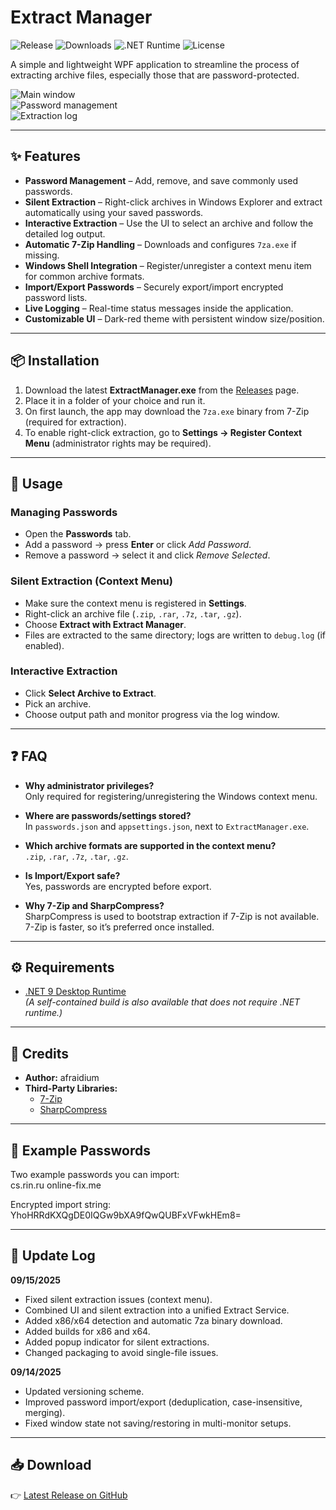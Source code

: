 # Extract Manager  

![Release](https://img.shields.io/github/v/release/Altansar69/Extract-Manager?style=flat-square) 
![Downloads](https://img.shields.io/github/downloads/Altansar69/Extract-Manager/total?style=flat-square) 
![.NET Runtime](https://img.shields.io/badge/.NET-9.0-blue?style=flat-square) 
![License](https://img.shields.io/github/license/Altansar69/Extract-Manager?style=flat-square)

A simple and lightweight WPF application to streamline the process of extracting archive files, especially those that are password-protected.  

![Main window](https://i.imgur.com/0yVwcL7.png)  
![Password management](https://i.imgur.com/iKGewmH.png)  
![Extraction log](https://i.imgur.com/1ajj9aT.png)  

---

## ✨ Features  

- **Password Management** – Add, remove, and save commonly used passwords.  
- **Silent Extraction** – Right-click archives in Windows Explorer and extract automatically using your saved passwords.  
- **Interactive Extraction** – Use the UI to select an archive and follow the detailed log output.  
- **Automatic 7-Zip Handling** – Downloads and configures `7za.exe` if missing.  
- **Windows Shell Integration** – Register/unregister a context menu item for common archive formats.  
- **Import/Export Passwords** – Securely export/import encrypted password lists.  
- **Live Logging** – Real-time status messages inside the application.  
- **Customizable UI** – Dark-red theme with persistent window size/position.  

---

## 📦 Installation  

1. Download the latest **ExtractManager.exe** from the [Releases](../../releases) page.  
2. Place it in a folder of your choice and run it.  
3. On first launch, the app may download the `7za.exe` binary from 7-Zip (required for extraction).  
4. To enable right-click extraction, go to **Settings → Register Context Menu** (administrator rights may be required).  

---

## 🚀 Usage  

### Managing Passwords  
- Open the **Passwords** tab.  
- Add a password → press **Enter** or click *Add Password*.  
- Remove a password → select it and click *Remove Selected*.  

### Silent Extraction (Context Menu)  
- Make sure the context menu is registered in **Settings**.  
- Right-click an archive file (`.zip`, `.rar`, `.7z`, `.tar`, `.gz`).  
- Choose **Extract with Extract Manager**.  
- Files are extracted to the same directory; logs are written to `debug.log` (if enabled).  

### Interactive Extraction  
- Click **Select Archive to Extract**.  
- Pick an archive.  
- Choose output path and monitor progress via the log window.  

---

## ❓ FAQ  

- **Why administrator privileges?**  
  Only required for registering/unregistering the Windows context menu.  

- **Where are passwords/settings stored?**  
  In `passwords.json` and `appsettings.json`, next to `ExtractManager.exe`.  

- **Which archive formats are supported in the context menu?**  
  `.zip`, `.rar`, `.7z`, `.tar`, `.gz`.  

- **Is Import/Export safe?**  
  Yes, passwords are encrypted before export.  

- **Why 7-Zip and SharpCompress?**  
  SharpCompress is used to bootstrap extraction if 7-Zip is not available. 7-Zip is faster, so it’s preferred once installed.  

---

## ⚙️ Requirements  

- [.NET 9 Desktop Runtime](https://dotnet.microsoft.com/en-us/download/dotnet/9.0)  
  *(A self-contained build is also available that does not require .NET runtime.)*  

---

## 📜 Credits  

- **Author:** afraidium  
- **Third-Party Libraries:**  
  - [7-Zip](https://www.7-zip.org/)  
  - [SharpCompress](https://github.com/adamhathcock/sharpcompress)  

---

## 🔑 Example Passwords  

Two example passwords you can import:  
cs.rin.ru
online-fix.me

Encrypted import string:  
YhoHRRdKXQgDE0IQGw9bXA9fQwQUBFxVFwkHEm8=

---

## 📅 Update Log  

**09/15/2025**  
- Fixed silent extraction issues (context menu).  
- Combined UI and silent extraction into a unified Extract Service.  
- Added x86/x64 detection and automatic 7za binary download.  
- Added builds for x86 and x64.  
- Added popup indicator for silent extractions.  
- Changed packaging to avoid single-file issues.  

**09/14/2025**  
- Updated versioning scheme.  
- Improved password import/export (deduplication, case-insensitive, merging).  
- Fixed window state not saving/restoring in multi-monitor setups.  

---

## 📥 Download  

👉 [Latest Release on GitHub](../../releases)  
